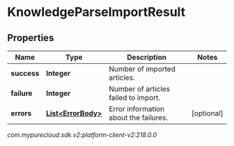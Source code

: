 # KnowledgeParseImportResult


## Properties

| Name | Type | Description | Notes |
| ------------ | ------------- | ------------- | ------------- |
| **success** | **Integer** | Number of imported articles. |  |
| **failure** | **Integer** | Number of articles failed to import. |  |
| **errors** | [**List&lt;ErrorBody&gt;**](ErrorBody) | Error information about the failures. |  [optional] |




_com.mypurecloud.sdk.v2:platform-client-v2:218.0.0_
